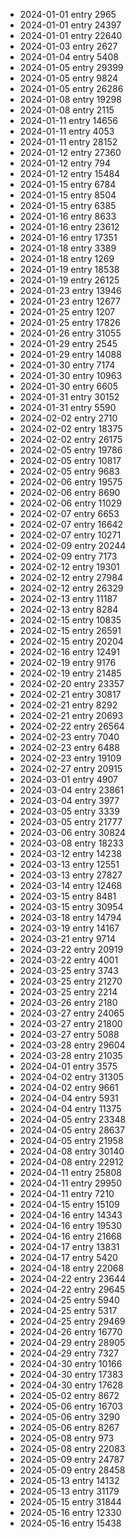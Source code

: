 - 2024-01-01 entry 2965
- 2024-01-01 entry 24397
- 2024-01-01 entry 22640
- 2024-01-03 entry 2627
- 2024-01-04 entry 5408
- 2024-01-05 entry 29399
- 2024-01-05 entry 9824
- 2024-01-05 entry 26286
- 2024-01-08 entry 19298
- 2024-01-08 entry 2115
- 2024-01-11 entry 14656
- 2024-01-11 entry 4053
- 2024-01-11 entry 28152
- 2024-01-12 entry 27360
- 2024-01-12 entry 794
- 2024-01-12 entry 15484
- 2024-01-15 entry 6784
- 2024-01-15 entry 8504
- 2024-01-15 entry 6385
- 2024-01-16 entry 8633
- 2024-01-16 entry 23612
- 2024-01-16 entry 17351
- 2024-01-18 entry 3389
- 2024-01-18 entry 1269
- 2024-01-19 entry 18538
- 2024-01-19 entry 26125
- 2024-01-23 entry 13946
- 2024-01-23 entry 12677
- 2024-01-25 entry 1207
- 2024-01-25 entry 17826
- 2024-01-26 entry 31055
- 2024-01-29 entry 2545
- 2024-01-29 entry 14088
- 2024-01-30 entry 7174
- 2024-01-30 entry 10963
- 2024-01-30 entry 6605
- 2024-01-31 entry 30152
- 2024-01-31 entry 5590
- 2024-02-02 entry 2710
- 2024-02-02 entry 18375
- 2024-02-02 entry 26175
- 2024-02-05 entry 19786
- 2024-02-05 entry 10817
- 2024-02-05 entry 9683
- 2024-02-06 entry 19575
- 2024-02-06 entry 8690
- 2024-02-06 entry 11029
- 2024-02-07 entry 6653
- 2024-02-07 entry 16642
- 2024-02-07 entry 10271
- 2024-02-09 entry 20244
- 2024-02-09 entry 7173
- 2024-02-12 entry 19301
- 2024-02-12 entry 27984
- 2024-02-12 entry 26329
- 2024-02-13 entry 11187
- 2024-02-13 entry 8284
- 2024-02-15 entry 10835
- 2024-02-15 entry 26591
- 2024-02-15 entry 20204
- 2024-02-16 entry 12491
- 2024-02-19 entry 9176
- 2024-02-19 entry 21485
- 2024-02-20 entry 23357
- 2024-02-21 entry 30817
- 2024-02-21 entry 8292
- 2024-02-21 entry 20693
- 2024-02-22 entry 26564
- 2024-02-23 entry 7040
- 2024-02-23 entry 6488
- 2024-02-23 entry 19109
- 2024-02-27 entry 20915
- 2024-03-01 entry 4907
- 2024-03-04 entry 23861
- 2024-03-04 entry 3977
- 2024-03-05 entry 3339
- 2024-03-05 entry 21777
- 2024-03-06 entry 30824
- 2024-03-08 entry 18233
- 2024-03-12 entry 14238
- 2024-03-13 entry 12551
- 2024-03-13 entry 27827
- 2024-03-14 entry 12468
- 2024-03-15 entry 8481
- 2024-03-15 entry 30954
- 2024-03-18 entry 14794
- 2024-03-19 entry 14167
- 2024-03-21 entry 9714
- 2024-03-22 entry 20919
- 2024-03-22 entry 4001
- 2024-03-25 entry 3743
- 2024-03-25 entry 21270
- 2024-03-25 entry 2214
- 2024-03-26 entry 2180
- 2024-03-27 entry 24065
- 2024-03-27 entry 21800
- 2024-03-27 entry 5088
- 2024-03-28 entry 29604
- 2024-03-28 entry 21035
- 2024-04-01 entry 3575
- 2024-04-02 entry 31305
- 2024-04-02 entry 9661
- 2024-04-04 entry 5931
- 2024-04-04 entry 11375
- 2024-04-05 entry 23348
- 2024-04-05 entry 28637
- 2024-04-05 entry 21958
- 2024-04-08 entry 30140
- 2024-04-08 entry 22912
- 2024-04-11 entry 25808
- 2024-04-11 entry 29950
- 2024-04-11 entry 7210
- 2024-04-15 entry 15109
- 2024-04-16 entry 14343
- 2024-04-16 entry 19530
- 2024-04-16 entry 21668
- 2024-04-17 entry 13831
- 2024-04-17 entry 5420
- 2024-04-18 entry 22068
- 2024-04-22 entry 23644
- 2024-04-22 entry 29645
- 2024-04-25 entry 5940
- 2024-04-25 entry 5317
- 2024-04-25 entry 29469
- 2024-04-26 entry 16770
- 2024-04-29 entry 28905
- 2024-04-29 entry 7327
- 2024-04-30 entry 10166
- 2024-04-30 entry 17383
- 2024-04-30 entry 17628
- 2024-05-02 entry 8672
- 2024-05-06 entry 16703
- 2024-05-06 entry 3290
- 2024-05-06 entry 8267
- 2024-05-08 entry 973
- 2024-05-08 entry 22083
- 2024-05-09 entry 24787
- 2024-05-09 entry 28458
- 2024-05-13 entry 14132
- 2024-05-13 entry 31179
- 2024-05-15 entry 31844
- 2024-05-16 entry 12330
- 2024-05-16 entry 15438
